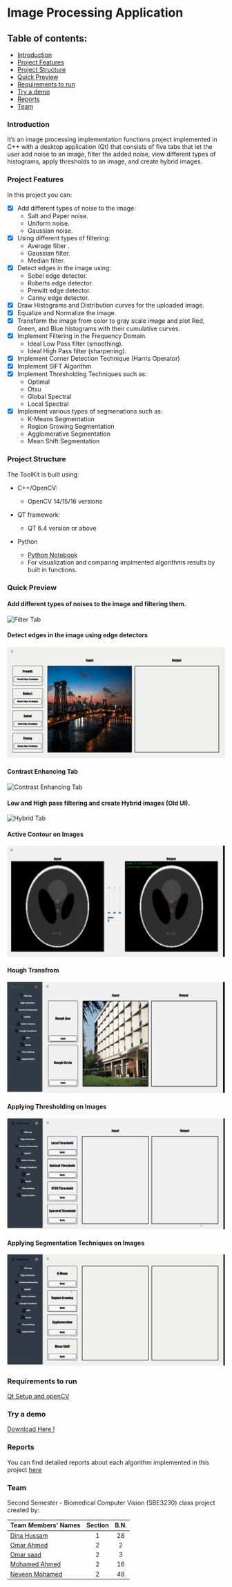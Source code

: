 # Image Processing Application

## Table of contents:
- [Introduction](#introduction)
- [Project Features](#project-features)
- [Project Structure](#project-structure)
- [Quick Preview](#quick-preview)
- [Requirements to run](#Requirements-to-run)
- [Try a demo](#Try-a-demo)
- [Reports](#Reports)
- [Team]()


### Introduction
It’s an image processing implementation functions project implemented in C++ with a desktop application (Qt) that consists of five tabs that let the user add noise to an image, filter the added noise, view different types of histograms, apply thresholds to an image, and create hybrid images. 

### Project Features
In this project you can:
- [x] Add different types of noise to the image:
  - Salt and Paper noise.
  - Uniform noise.
  - Gaussian noise.
- [x] Using different types of filtering:
  - Average filter .
  - Gaussian filter.
  - Median filter.
- [x] Detect edges in the image using:
  - Sobel edge detector.
  - Roberts edge detector.
  - Prewitt edge detector.
  - Canny edge detector.
- [x] Draw Histograms and Distribution curves for the uploaded image.
- [x] Equalize and Normalize the image.
- [x] Transform the image from color to gray scale image and plot Red, Green, and Blue histograms with their cumulative curves.
- [x] Implement Filtering in the Frequency Domain.
  - Ideal Low Pass filter (smoothing).
  - Ideal High Pass filter (sharpening).
- [x] Implement Corner Detection Technique (Harris Operator)
- [x] Implement SIFT Algorithm
- [x] Implement Thresholding Techniques such as:
  - Optimal
  - Otsu
  - Global Spectral
  - Local Spectral
- [x] Implement various types of segmenations such as:
  - K-Means Segmentation
  - Region Growing Segmentation
  - Agglomerative Segmentation
  - Mean Shift Segmentation


### Project Structure
The ToolKit is built using:
- C++/OpenCV:
  - OpenCV 14/15/16 versions

- QT framework:
  - QT 6.4 version or above
 
 - Python
   -  [ Python Notebook ](https://github.com/Dinahussam/Impro-App/blob/main/Python%20Notebook/Task%20in%20python.ipynb)
    - For visualization and comparing implmented algorithms results by built in functions. 


### Quick Preview

#### Add different types of noises to the image and filtering them.
![Filter Tab](https://github.com/MohamedAIsmail/CompVision-ToolKit/blob/main/Gifs/FiltersTab.gif)
#### Detect edges in the image using edge detectors
![Edge Detection Tab](https://github.com/MohamedAIsmail/CompVision-ToolKit/blob/main/Gifs/EdgeDetection.gif)
#### Contrast Enhancing Tab
![Contrast Enhancing Tab](https://github.com/MohamedAIsmail/CompVision-ToolKit/blob/main/Gifs/ContrastEnhancing.gif)
#### Low and High pass filtering and create Hybrid images (Old UI).
![Hybrid Tab](https://user-images.githubusercontent.com/94166833/225074411-a0d8a5cd-3f5b-4b2c-b8b3-4e44015ed536.gif)
#### Active Contour on Images
![Active Contour Tab](https://github.com/MohamedAIsmail/CompVision-ToolKit/blob/main/Gifs/ActiveContour.gif)
#### Hough Transfrom 
![Hough Transfrom Tab](https://github.com/MohamedAIsmail/CompVision-ToolKit/blob/main/Gifs/Hough%20Transfrom.gif)
#### Applying Thresholding on Images
![Threshold Tab](https://github.com/MohamedAIsmail/CompVision-ToolKit/blob/main/Gifs/Thresholding.gif)
#### Applying Segmentation Techniques on Images
![Segmentation Tab](https://github.com/MohamedAIsmail/CompVision-ToolKit/blob/main/Gifs/Segmentation.gif)


### Requirements to run 

[ Qt Setup and openCV ](https://github.com/Dinahussam/Impro-App/files/10972282/Qt.Setup.and.openCV.pdf)


### Try a demo

[ Download Here !](https://www.mediafire.com/file/xefpiecn6spkh7p/ToolKit-Setup.exe/file)

### Reports
You can find detailed reports about each algorithm implemented in
this project [here](https://github.com/Omar-Saad-ELGharbawy/Image_Processing/tree/main/Reports)


### Team

Second Semester - Biomedical Computer Vision (SBE3230) class project created by:

| Team Members' Names                                  | Section | B.N. |
|------------------------------------------------------|:-------:|:----:|
| [Dina Hussam](https://github.com/Dinahussam)         |    1    |  28  |
| [Omar Ahmed ](https://github.com/omaranwar21)        |    2    |  2   |
| [Omar saad ](https://github.com/Omar-Saad-ELGharbawy)|    2    |  3   |
| [Mohamed Ahmed](https://github.com/MohamedAIsmail)   |    2    |  16  |
| [Neveen Mohamed](https://github.com/NeveenMohamed)   |    2    |  49  |
